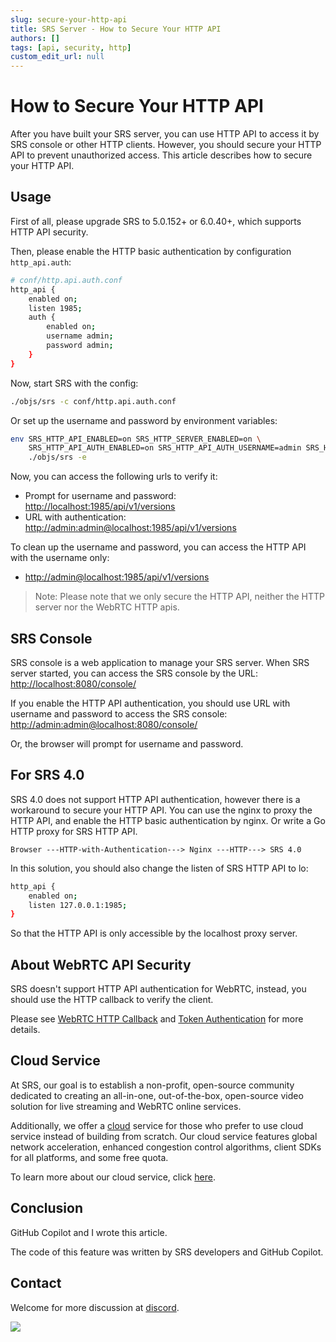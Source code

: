 ```yaml
---
slug: secure-your-http-api
title: SRS Server - How to Secure Your HTTP API
authors: []
tags: [api, security, http]
custom_edit_url: null
---
```


# How to Secure Your HTTP API

After you have built your SRS server, you can use HTTP API to access it by SRS console or other HTTP clients.
However, you should secure your HTTP API to prevent unauthorized access. 
This article describes how to secure your HTTP API.

<!--truncate-->

## Usage

First of all, please upgrade SRS to 5.0.152+ or 6.0.40+, which supports HTTP API security.

Then, please enable the HTTP basic authentication by configuration `http_api.auth`:

```bash
# conf/http.api.auth.conf
http_api {
    enabled on;
    listen 1985;
    auth {
        enabled on;
        username admin;
        password admin;
    }
}
```

Now, start SRS with the config:

```bash
./objs/srs -c conf/http.api.auth.conf
```

Or set up the username and password by environment variables:

```bash
env SRS_HTTP_API_ENABLED=on SRS_HTTP_SERVER_ENABLED=on \
    SRS_HTTP_API_AUTH_ENABLED=on SRS_HTTP_API_AUTH_USERNAME=admin SRS_HTTP_API_AUTH_PASSWORD=admin \
    ./objs/srs -e
```

Now, you can access the following urls to verify it:

* Prompt for username and password: [http://localhost:1985/api/v1/versions](http://localhost:1985/api/v1/versions)
* URL with authentication: [http://admin:admin@localhost:1985/api/v1/versions](http://admin:admin@localhost:1985/api/v1/versions)

To clean up the username and password, you can access the HTTP API with the username only:

* [http://admin@localhost:1985/api/v1/versions](http://admin@localhost:1985/api/v1/versions)

> Note: Please note that we only secure the HTTP API, neither the HTTP server nor the WebRTC HTTP apis.

## SRS Console

SRS console is a web application to manage your SRS server.
When SRS server started, you can access the SRS console by the URL: 
[http://localhost:8080/console/](http://localhost:8080/console/)

If you enable the HTTP API authentication, you should use URL with username and password to access the SRS console:
[http://admin:admin@localhost:8080/console/](http://admin:admin@localhost:8080/console/)

Or, the browser will prompt for username and password.

## For SRS 4.0

SRS 4.0 does not support HTTP API authentication, however there is a workaround to secure your HTTP API.
You can use the nginx to proxy the HTTP API, and enable the HTTP basic authentication by nginx.
Or write a Go HTTP proxy for SRS HTTP API.

```text
Browser ---HTTP-with-Authentication---> Nginx ---HTTP---> SRS 4.0
```

In this solution, you should also change the listen of SRS HTTP API to lo:

```bash
http_api {
    enabled on;
    listen 127.0.0.1:1985;
}
```

So that the HTTP API is only accessible by the localhost proxy server.

## About WebRTC API Security

SRS doesn't support HTTP API authentication for WebRTC,
instead, you should use the HTTP callback to verify the client.

Please see [WebRTC HTTP Callback](/docs/v5/doc/http-callback) and [Token Authentication](/docs/v5/doc/drm#token-authentication) for more details.

## Cloud Service

At SRS, our goal is to establish a non-profit, open-source community dedicated to creating an all-in-one, 
out-of-the-box, open-source video solution for live streaming and WebRTC online services.

Additionally, we offer a [cloud](/cloud) service for those who prefer to use cloud service instead of building from 
scratch. Our cloud service features global network acceleration, enhanced congestion control algorithms, 
client SDKs for all platforms, and some free quota.

To learn more about our cloud service, click [here](/cloud).

## Conclusion

GitHub Copilot and I wrote this article.

The code of this feature was written by SRS developers and GitHub Copilot.

## Contact

Welcome for more discussion at [discord](https://discord.gg/bQUPDRqy79).

![](https://ossrs.io/gif/v1/sls.gif?site=ossrs.io&path=/lts/blog-en/23-04-02-Secure-Your-HTTP-API)
